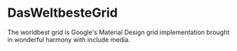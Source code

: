 # DasWeltbesteGrid
The worldbest grid is Google's Material Design grid implementation brought in wonderful harmony with include media.
